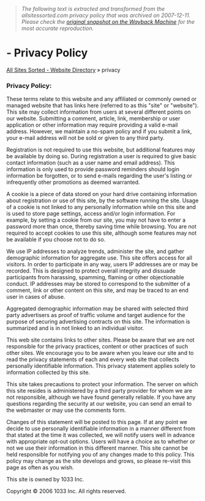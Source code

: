 > *The following text is extracted and transformed from the allsitessorted.com privacy policy that was archived on 2007-12-11. Please check the [original snapshot on the Wayback Machine](https://web.archive.org/web/20071211214234id_/http%3A//www.allsitessorted.com/privacy.php) for the most accurate reproduction.*

# - Privacy Policy

[All Sites Sorted - Website Directory](https://web.archive.org/) » privacy 

### Privacy Policy:

These terms relate to this website and any affiliated or commonly owned or managed website that has links here (referred to as this "site" or "website"). This site may collect information from users at several different points on our website. Submitting a comment, article, link, membership or user application or other information may require providing a valid e-mail address. However, we maintain a no-spam policy and if you submit a link, your e-mail address will not be sold or given to any third party. 

Registration is not required to use this website, but additional features may be available by doing so. During registration a user is required to give basic contact information (such as a user name and email address). This information is only used to provide password reminders should login information be forgotten, or to send e-mails regarding the user's listing or infrequently other promotions as deemed warranted.

A cookie is a piece of data stored on your hard drive containing information about registration or use of this site, by the software running the site. Usage of a cookie is not linked to any personally information while on this site and is used to store page settings, access and/or login information. For example, by setting a cookie from our site, you may not have to enter a password more than once, thereby saving time while browsing. You are not required to accept cookies to use this site, although some features may not be available if you choose not to do so.

We use IP addresses to analyze trends, administer the site, and gather demographic information for aggregate use. This site offers access for all visitors. In order to participate in any way, users IP addresses are or may be recorded. This is designed to protect overall integrity and dissuade participants from harassing, spamming, flaming or other objectionable conduct. IP addresses may be stored to correspond to the submitter of a comment, link or other content on this site, and may be traced to an end user in cases of abuse. 

Aggregated demographic information may be shared with selected third party advertisers as proof of traffic volume and target audience for the purpose of securing advertising contracts on this site. The information is summarized and is in not linked to an individual visitor.

This web site contains links to other sites. Please be aware that we are not responsible for the privacy practices, content or other practices of such other sites. We encourage you to be aware when you leave our site and to read the privacy statements of each and every web site that collects personally identifiable information. This privacy statement applies solely to information collected by this site.

This site takes precautions to protect your information. The server on which this site resides is administered by a third party provider for whom we are not responsible, although we have found generally reliable. If you have any questions regarding the security at our website, you can send an email to the webmaster or may use the comments form.

Changes of this statement will be posted to this page. If at any point we decide to use personally identifiable information in a manner different from that stated at the time it was collected, we will notify users well in advance with appropriate opt-out options. Users will have a choice as to whether or not we use their information in this different manner. This site cannot be held responsible for notifying you of any changes made to this policy. This policy may change as the site develops and grows, so please re-visit this page as often as you wish.

This site is owned by 1033 Inc.

Copyright ©  2006 1033 Inc. All rights reserved.
